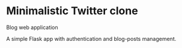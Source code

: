 # Minimalistic Twitter clone
Blog web application

A simple Flask app with authentication and blog-posts management. 

